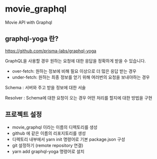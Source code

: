 # movie_graphql
Movie API with Graphql

## graphql-yoga 란?
https://github.com/prisma-labs/graphql-yoga

GraphQL을 사용할 경우 원하는 요청에 대한 응답을 정확하게 받을 수 있습니다.
- over-fetch: 원하는 정보에 비해 필요 이상으로 더 많은 응답 받는 경우
- under-fetch: 원하는 최종 정보를 얻기 위해 여러번의 요청을 보내야하는 경우

Schema
: 서버와 주고 받을 정보에 대한 서술

Resolver
: Schema에 대한 요청이 오는 경우 어떤 처리를 할지에 대한 방법을 구현

## 프로젝트 설정
- movie_graphql 이라는 이름의 디렉토리를 생성
- github 에 같은 이름의 리포지토리를 생성
- 디렉토리 내부에서 yarn init 명령어로 기본 package.json 구성
- git 설정하기 (remote repository 연결)
- yarn add graphql-yoga 명령어로 설치